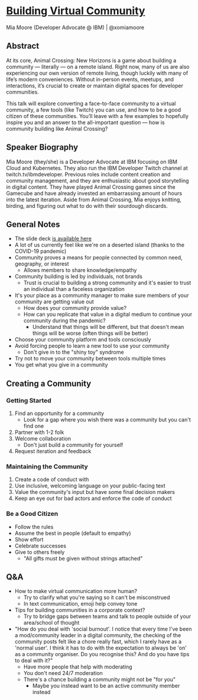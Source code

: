 # [Building Virtual Community](https://desertedisland.club/agenda/#miamoore)

Mia Moore (Developer Advocate @ IBM) | @xomiamoore

## Abstract

At its core, Animal Crossing: New Horizons is a game about building a community — literally — on a remote island. Right now, many of us are also experiencing our own version of remote living, though luckily with many of life’s modern conveniences. Without in-person events, meetups, and interactions, it’s crucial to create or maintain digital spaces for developer communities.

This talk will explore converting a face-to-face community to a virtual community, a few tools (like Twitch) you can use, and how to be a good citizen of these communities. You’ll leave with a few examples to hopefully inspire you and an answer to the all-important question — how is community building like Animal Crossing?

## Speaker Biography

Mia Moore (they/she) is a Developer Advocate at IBM focusing on IBM Cloud and Kubernetes. They also run the IBM Developer Twitch channel at twitch.tv/ibmdeveloper. Previous roles include content creation and community management, and they are enthusiastic about good storytelling in digital content. They have played Animal Crossing games since the Gamecube and have already invested an embarrassing amount of hours into the latest iteration. Aside from Animal Crossing, Mia enjoys knitting, birding, and figuring out what to do with their sourdough discards.

## General Notes

- The slide deck [is available here](https://twitter.com/xoMiaMoore/status/1255909285583826944)
- A lot of us currently feel like we're on a deserted island (thanks to the COVID-19 pandemic)
- Community proves a means for people connected by common need, geography, or interest
	- Allows members to share knowledge/empathy
- Community building is led by individuals, not brands
	- Trust is crucial to building a strong community and it's easier to trust an individual than a faceless organization
- It's your place as a community manager to make sure members of your community are getting value out
	- How does your community provide value?
	- How can you replicate that value in a digital medium to continue your community during the pandemic?
		- Understand that things will be different, but that doesn't mean things will be worse (often things will be better)
- Choose your community platform and tools consciously
- Avoid forcing people to learn a new tool to use your community
	- Don't give in to the "shiny toy" syndrome
- Try not to move your community between tools multiple times
- You get what you give in a community

## Creating a Community

### Getting Started

1. Find an opportunity for a community
	- Look for a gap where you wish there was a community but you can't find one
1. Partner with 1-2 folk
1. Welcome collaboration
	- Don't just build a community for yourself
1. Request iteration and feedback

### Maintaining the Community

1. Create a code of conduct with
1. Use inclusive, welcoming language on your public-facing text
1. Value the community's input but have some final decision makers
1. Keep an eye out for bad actors and enforce the code of conduct

### Be a Good Citizen

- Follow the rules
- Assume the best in people (default to empathy)
- Show effort
- Celebrate successes
- Give to others freely
	- "All gifts must be given without strings attached"

## Q&A

- How to make virtual communication more human?
	- Try to clarify what you're saying so it can't be misconstrued
	- In text communication, emoji help convey tone
- Tips for building communities in a corporate context?
	- Try to bridge gaps between teams and talk to people outside of your area/school of thought
- "How do you deal with 'social burnout'. I notice that every time I've been a mod/community leader in a digital community, the checking of the community posts felt like a chore really fast, which I rarely have as a 'normal user'. I think it has to do with the expectation to always be 'on' as a community organiser. Do you recognise this? And do you have tips to deal with it?"
	- Have more people that help with moderating
	- You don't need 24/7 moderation
	- There's a chance building a community might not be "for you"
		- Maybe you instead want to be an active community member instead
